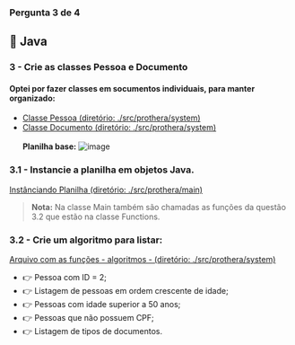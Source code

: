 ### Pergunta 3 de 4

## 🎯 Java

### 3 - Crie as classes Pessoa e Documento


#### Optei por fazer classes em socumentos individuais, para manter organizado:
- [Classe Pessoa (diretório: ./src/prothera/system)](src/prothera/system/Person.java)
- [Classe Documento (diretório: ./src/prothera/system)](src/prothera/system/Document.java)
<br><br>
**Planilha base:**
  ![image](https://github.com/user-attachments/assets/dcc03fad-4620-4a9a-badd-4823f3d68512)



### 3.1 - Instancie a planilha em objetos Java.

[Instânciando Planilha (diretório: ./src/prothera/main)](src/prothera/main/Main.java)

> **Nota:** Na classe Main também são chamadas as funções da questão 3.2 que estão na classe Functions.

### 3.2 - Crie um algoritmo para listar:

[Arquivo com as funções - algoritmos - (diretório: ./src/prothera/system)](src/prothera/system/Functions.java)

- 👉 Pessoa com ID = 2;
- 👉 Listagem de pessoas em ordem crescente de idade;
- 👉 Pessoas com idade superior a 50 anos;
- 👉 Pessoas que não possuem CPF;
- 👉 Listagem de tipos de documentos.

